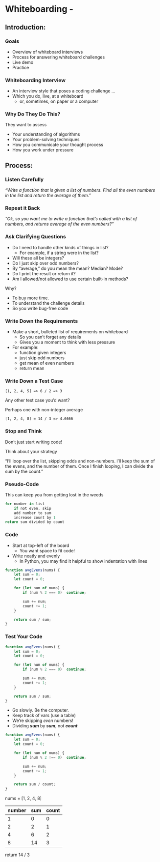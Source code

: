 # Whiteboarding -

## Introduction:

### Goals
- Overview of whiteboard interviews
- Process for answering whiteboard challenges
- Live demo
- Practice

### Whiteboarding Interview
- An interview style that poses a coding challenge …
- Which you do, live, at a whiteboard
    - or, sometimes, on paper or a computer

### Why Do They Do This?
They want to assess

- Your understanding of algorithms
- Your problem-solving techniques
- How you communicate your thought process
- How you work under pressure

## Process:

### Listen Carefully
*“Write a function that is given a list of numbers.
Find all the even numbers in the list and return the average of them.”*

### Repeat it Back
*“Ok, so you want me to write a function that’s called with a list of numbers, and returns average of the even numbers?”*

### Ask Clarifying Questions
- Do I need to handle other kinds of things in list?
    - For example, if a string were in the list?
- Will these all be integers?
- Do I just skip over odd numbers?
- By “average,” do you mean the mean? Median? Mode?
- Do I print the result or return it?
- Am I allowed/not allowed to use certain built-in methods?

Why?

- To buy more time.
- To understand the challenge details
- So you write bug-free code

### Write Down the Requirements
- Make a short, bulleted list of requirements on whiteboard
    - So you can’t forget any details
    - Gives you a moment to think with less pressure
- For example:
    - function given integers
    - just skip odd numbers
    - get mean of even numbers
    - return mean

### Write Down a Test Case

```
[1, 2, 4, 5] => 6 / 2 => 3
```

Any other test case you’d want?

Perhaps one with non-integer average

```
[1, 2, 4, 8] = 14 / 3 => 4.6666
```

### Stop and Think
Don’t just start writing code!

Think about your strategy

“I’ll loop over the list, skipping odds and non-numbers. I’ll keep the sum of the evens, and the number of them. Once I finish looping, I can divide the sum by the count.”

### Pseudo-Code
This can keep you from getting lost in the weeds

```jsx
for number in list
    if not even, skip
    add number to sum
    increase count by 1
return sum divided by count
```

### Code
- Start at top-left of the board
    - You want space to fit code!
- Write neatly and evenly
    - In Python, you may find it helpful to show indentation with lines

```jsx
function avgEvens(nums) {
    let sum = 0;
    let count = 0;

    for (let num of nums) {
        if (num % 2 === 0)  continue;

        sum += num;
        count += 1;
    }

    return sum / sum;
}
```

### Test Your Code

```jsx
function avgEvens(nums) {
    let sum = 0;
    let count = 0;

    for (let num of nums) {
        if (num % 2 === 0)  continue;

        sum += num;
        count += 1;
    }

    return sum / sum;
}
```

- Go slowly. Be the computer.
- Keep track of vars (use a table)
- We’re skipping *even* numbers!
- Dividing ***sum*** by ***sum***, not ***count***

```jsx
function avgEvens(nums) {
    let sum = 0;
    let count = 0;

    for (let num of nums) {
        if (num % 2 !== 0)  continue;

        sum += num;
        count += 1;
    }

    return sum / count;
}
```

nums = [1, 2, 4, 8]

| number | sum | count |
| --- | --- | --- |
| 1 | 0 | 0 |
| 2 | 2 | 1 |
| 4 | 6 | 2 |
| 8 | 14 | 3 |

return 14 / 3
